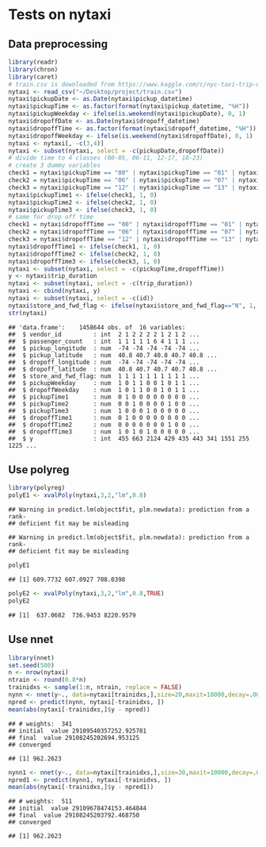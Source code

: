 Tests on nytaxi
================

Data preprocessing
------------------

``` r
library(readr)
library(chron)
library(caret)
# train.csv is downloaded from https://www.kaggle.com/c/nyc-taxi-trip-duration/data
nytaxi <- read_csv("~/Desktop/project/train.csv")
nytaxi$pickupDate <- as.Date(nytaxi$pickup_datetime)
nytaxi$pickupTime <- as.factor(format(nytaxi$pickup_datetime, "%H"))
nytaxi$pickupWeekday <- ifelse(is.weekend(nytaxi$pickupDate), 0, 1)
nytaxi$dropoffDate <- as.Date(nytaxi$dropoff_datetime)
nytaxi$dropoffTime <- as.factor(format(nytaxi$dropoff_datetime, "%H"))
nytaxi$dropoffWeekday <- ifelse(is.weekend(nytaxi$dropoffDate), 0, 1)
nytaxi <- nytaxi[, -c(3,4)]
nytaxi <- subset(nytaxi, select = -c(pickupDate,dropoffDate))
# divide time to 4 classes (00-05, 06-11, 12-17, 18-23)
# create 3 dummy variables
check1 = nytaxi$pickupTime == "00" | nytaxi$pickupTime == "01" | nytaxi$pickupTime == "02" | nytaxi$pickupTime == "03" | nytaxi$pickupTime == "04" | nytaxi$pickupTime == "05"
check2 = nytaxi$pickupTime == "06" | nytaxi$pickupTime == "07" | nytaxi$pickupTime == "08" | nytaxi$pickupTime == "09" | nytaxi$pickupTime == "10" | nytaxi$pickupTime == "11"
check3 = nytaxi$pickupTime == "12" | nytaxi$pickupTime == "13" | nytaxi$pickupTime == "14" | nytaxi$pickupTime == "15" | nytaxi$pickupTime == "16" | nytaxi$pickupTime == "17"
nytaxi$pickupTime1 <- ifelse(check1, 1, 0)
nytaxi$pickupTime2 <- ifelse(check2, 1, 0)
nytaxi$pickupTime3 <- ifelse(check3, 1, 0)
# same for drop off time
check1 = nytaxi$dropoffTime == "00" | nytaxi$dropoffTime == "01" | nytaxi$dropoffTime == "02" | nytaxi$dropoffTime == "03" | nytaxi$dropoffTime == "04" | nytaxi$dropoffTime == "05"
check2 = nytaxi$dropoffTime == "06" | nytaxi$dropoffTime == "07" | nytaxi$dropoffTime == "08" | nytaxi$dropoffTime == "09" | nytaxi$dropoffTime == "10" | nytaxi$dropoffTime == "11"
check3 = nytaxi$dropoffTime == "12" | nytaxi$dropoffTime == "13" | nytaxi$dropoffTime == "14" | nytaxi$dropoffTime == "15" | nytaxi$dropoffTime == "16" | nytaxi$dropoffTime == "17"
nytaxi$dropoffTime1 <- ifelse(check1, 1, 0)
nytaxi$dropoffTime2 <- ifelse(check2, 1, 0)
nytaxi$dropoffTime3 <- ifelse(check3, 1, 0)
nytaxi <- subset(nytaxi, select = -c(pickupTime,dropoffTime))
y <- nytaxi$trip_duration
nytaxi <- subset(nytaxi, select = -c(trip_duration))
nytaxi <- cbind(nytaxi, y)
nytaxi <- subset(nytaxi, select = -c(id))
nytaxi$store_and_fwd_flag <- ifelse(nytaxi$store_and_fwd_flag=="N", 1, 0)
str(nytaxi)
```

    ## 'data.frame':    1458644 obs. of  16 variables:
    ##  $ vendor_id         : int  2 1 2 2 2 2 1 2 1 2 ...
    ##  $ passenger_count   : int  1 1 1 1 1 6 4 1 1 1 ...
    ##  $ pickup_longitude  : num  -74 -74 -74 -74 -74 ...
    ##  $ pickup_latitude   : num  40.8 40.7 40.8 40.7 40.8 ...
    ##  $ dropoff_longitude : num  -74 -74 -74 -74 -74 ...
    ##  $ dropoff_latitude  : num  40.8 40.7 40.7 40.7 40.8 ...
    ##  $ store_and_fwd_flag: num  1 1 1 1 1 1 1 1 1 1 ...
    ##  $ pickupWeekday     : num  1 0 1 1 0 0 1 0 1 1 ...
    ##  $ dropoffWeekday    : num  1 0 1 1 0 0 1 0 1 1 ...
    ##  $ pickupTime1       : num  0 1 0 0 0 0 0 0 0 0 ...
    ##  $ pickupTime2       : num  0 0 1 0 0 0 0 1 0 0 ...
    ##  $ pickupTime3       : num  1 0 0 0 1 0 0 0 0 0 ...
    ##  $ dropoffTime1      : num  0 1 0 0 0 0 0 0 0 0 ...
    ##  $ dropoffTime2      : num  0 0 0 0 0 0 0 1 0 0 ...
    ##  $ dropoffTime3      : num  1 0 1 0 1 0 0 0 0 0 ...
    ##  $ y                 : int  455 663 2124 429 435 443 341 1551 255 1225 ...

Use polyreg
-----------

``` r
library(polyreg)
polyE1 <- xvalPoly(nytaxi,3,2,"lm",0.8)
```

    ## Warning in predict.lm(object$fit, plm.newdata): prediction from a rank-
    ## deficient fit may be misleading

    ## Warning in predict.lm(object$fit, plm.newdata): prediction from a rank-
    ## deficient fit may be misleading

``` r
polyE1
```

    ## [1] 609.7732 607.0927 708.0398

``` r
polyE2 <- xvalPoly(nytaxi,3,2,"lm",0.8,TRUE)
polyE2
```

    ## [1]  637.0682  736.9453 8220.9579

Use nnet
--------

``` r
library(nnet)
set.seed(500)
n <- nrow(nytaxi)
ntrain <- round(0.8*n)
trainidxs <- sample(1:n, ntrain, replace = FALSE)
nynn <- nnet(y~., data=nytaxi[trainidxs,],size=20,maxit=10000,decay=.001)
npred <- predict(nynn, nytaxi[-trainidxs, ])
mean(abs(nytaxi[-trainidxs,]$y - npred))
```

    ## # weights:  341
    ## initial  value 29109540357252.925781 
    ## final  value 29108245202694.953125 
    ## converged

    ## [1] 962.2623

``` r
nynn1 <- nnet(y~., data=nytaxi[trainidxs,],size=30,maxit=10000,decay=.005)
npred1 <- predict(nynn1, nytaxi[-trainidxs, ])
mean(abs(nytaxi[-trainidxs,]$y - npred1))
```

    ## # weights:  511
    ## initial  value 29109678474153.464844 
    ## final  value 29108245203792.468750 
    ## converged

    ## [1] 962.2623
